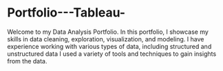 # Portfolio---Tableau-
Welcome to my Data Analysis Portfolio.
In this portfolio, I showcase my skills in data cleaning, exploration, visualization, and modeling. 
I have experience working with various types of data, including structured and unstructured data
I used a variety of tools and techniques to gain insights from the data. 

